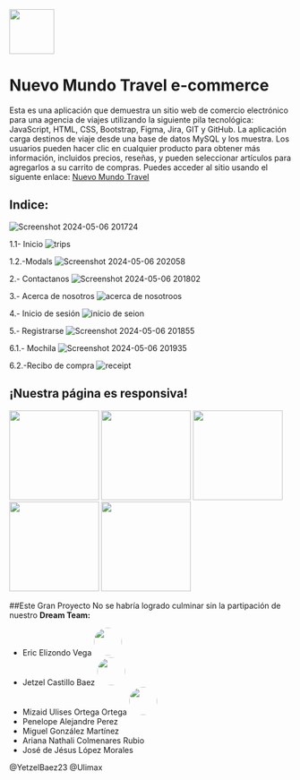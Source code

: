<img src="https://github.com/Ulimax/E-commerce-Java.lio/assets/160265351/497f95d1-3a29-4153-8385-7b9568f69ec4" width="80" height="auto">


# Nuevo Mundo Travel e-commerce


<section>
 Esta es una aplicación que demuestra un sitio web de comercio electrónico para una agencia de viajes utilizando la siguiente pila tecnológica: JavaScript, HTML, CSS, Bootstrap, Figma, Jira, GIT y GitHub. La aplicación carga destinos de viaje desde una base de datos MySQL y los muestra. Los usuarios pueden hacer clic en cualquier producto para obtener más información, incluidos precios, reseñas, y  pueden seleccionar artículos para agregarlos a su carrito de compras. Puedes acceder al sitio usando el siguente enlace:
<a href="https://nuevomundotravel.netlify.app/" target="_blank"> Nuevo Mundo Travel</a>
</section>

## Indice: 

![Screenshot 2024-05-06 201724](https://github.com/Ulimax/E-commerce-Java.lio/assets/160265351/fd309fac-bce8-4306-8eac-91ad6e50842f)


1.1- Inicio
![trips](https://github.com/Ulimax/E-commerce-Java.lio/assets/160265351/f9ef60cc-f88b-420b-9ba4-def3ad518aed)

  1.2.-Modals
  ![Screenshot 2024-05-06 202058](https://github.com/Ulimax/E-commerce-Java.lio/assets/160265351/3574c96c-b7f4-42cb-abc1-9fd643f32030)

2.- Contactanos
![Screenshot 2024-05-06 201802](https://github.com/Ulimax/E-commerce-Java.lio/assets/160265351/f93d3af2-1a44-47ee-93d7-bb08e806df7d)

3.- Acerca de nosotros 
![acerca de nosotroos](https://github.com/Ulimax/E-commerce-Java.lio/assets/160265351/25922e08-e54f-45db-91e6-2992114b2839)

4.- Inicio de sesión
![inicio de seion ](https://github.com/Ulimax/E-commerce-Java.lio/assets/160265351/d66204da-4631-4b7a-9caf-bfa0724f6d1b)

5.- Registrarse
![Screenshot 2024-05-06 201855](https://github.com/Ulimax/E-commerce-Java.lio/assets/160265351/3873cb9d-d759-40f9-8103-093b50b4a071)

6.1.- Mochila
![Screenshot 2024-05-06 201935](https://github.com/Ulimax/E-commerce-Java.lio/assets/160265351/5b793b54-ccef-4b2c-8d60-ea3ad96f948a)

 
6.2.-Recibo de compra 
![receipt](https://github.com/Ulimax/E-commerce-Java.lio/assets/160265351/0f158249-ac9c-4ef0-8e67-83a975dc945f)

## ¡Nuestra página es responsiva!
<section> 
<img src="https://github.com/Ulimax/E-commerce-Java.lio/assets/160265351/a995ef70-b21b-4e3e-a66b-f77ea3aa3692" width="160" height="auto">
 <img src="https://github.com/Ulimax/E-commerce-Java.lio/assets/160265351/951eae76-dcbd-4aac-94e6-599b8315479b" width="160" height="auto">
 <img src="https://github.com/Ulimax/E-commerce-Java.lio/assets/160265351/9f73af0b-5189-4742-8acc-f86196a27544" width="160" height="auto">
 <img src="https://github.com/Ulimax/E-commerce-Java.lio/assets/160265351/d0a729c1-e2db-460d-9a54-7e8fbb9128b4" width="160" height="auto">
 <img src="https://github.com/Ulimax/E-commerce-Java.lio/assets/160265351/4eb6a2c5-09e0-4b3c-a6cf-6f48b23a79f3" width="160" height="auto">

</section>


##Este Gran Proyecto No se habría logrado culminar sin la partipación de nuestro **Dream Team:**



+ Eric Elizondo Vega  <img src="https://avatars.githubusercontent.com/u/154300901?s=400&v=4" width="50" height="auto" style="border-radius: 50px;">
+ Jetzel Castillo Baez  <img src="https://avatars.githubusercontent.com/u/160265351?s=400&u=ff748f6309b4bb80b0d04535a352433a92879687&v=4" width="50" height="auto" style="border-radius: 50px;">
+ Mizaid Ulises Ortega Ortega <img src="https://avatars.githubusercontent.com/u/111305296?v=4 " width="50" height="auto" style="border-radius: 50px;">
+ Penelope Alejandre Perez
+ Miguel González Martínez
+ Ariana Nathali Colmenares Rubio
+ José de Jésus López Morales

 @YetzelBaez23 @Ulimax
